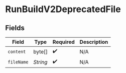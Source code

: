 # RunBuildV2DeprecatedFile


## Fields

| Field              | Type               | Required           | Description        |
| ------------------ | ------------------ | ------------------ | ------------------ |
| `content`          | byte[]             | :heavy_check_mark: | N/A                |
| `fileName`         | *String*           | :heavy_check_mark: | N/A                |
